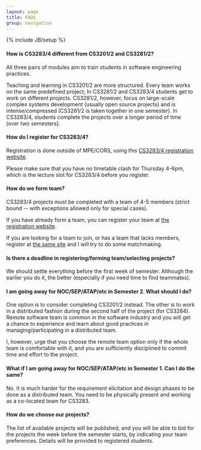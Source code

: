 ```yaml
---
layout: page
title: FAQs
group: navigation
---
```

{% include JB/setup %}

#### How is CS3283/4 different from CS3201/2 and CS3281/2?

All three pairs of modules aim to train students in software engineering practices.

Teaching and learning in CS3201/2 are more structured.  Every team works on the same predefined project; In CS3281/2 and CS3283/4 students get to work on different projects.  CS3281/2, however, focus on large-scale complex systems development (usually open source projects) and is intense/compressed (CS3281/2 is taken together in one semester).  In CS3283/4, students complete the projects over a longer period of time (over two semesters).

#### How do I register for CS3283/4?

Registration is done outside of MPE/CORS, using this [CS3283/4 registration website](http://mysurvey.nus.edu.sg/EFM/se/543BE5C214A8AD66).

Please make sure that you have no timetable clash for Thursday 4-6pm, which is the lecture slot for CS3283/4 before you register.

#### How do we form team?

CS3283/4 projects must be completed with a team of 4-5 members (strict bound -- with exceptions allowed only for special cases).

If you have already form a team, you can register your team at [the registration website](http://mysurvey.nus.edu.sg/EFM/se/543BE5C214A8AD66).

If you are looking for a team to join, or has a team that lacks members, register at [the same site](http://mysurvey.nus.edu.sg/EFM/se/543BE5C214A8AD66) and I will try to do some matchmaking.

#### Is there a deadline in registering/forming team/selecting projects?

We should settle everything before the first week of semester.  Although the earlier you do it, the better (especially if you need time to find teammates).

#### I am going away for NOC/SEP/ATAP/etc in Semester 2.  What should I do?

One option is to consider completing CS3201/2 instead.  The other is to work in a distributed fashion during the second half of the project (for CS3284).  Remote software team is common in the software industry and you will get a chance to experience and learn about good practices in managing/participating in a distributed team.  

I, however, urge that you choose the remote team option only if the whole team is comfortable with it, and you are sufficiently disciplined to commit time and effort to the project.

#### What if I am going away for NOC/SEP/ATAP/etc in Semester 1.  Can I do the same?

No.  It is much harder for the requirement elicitation and design phases to be done as a distributed team.  You need to be physically present and working as a co-located team for CS3283.

#### How do we choose our projects?

The list of available projects will be published, and you will be able to bid for the projects the week before the semester starts, by indicating your team preferences.  Details will be provided to registered students.

